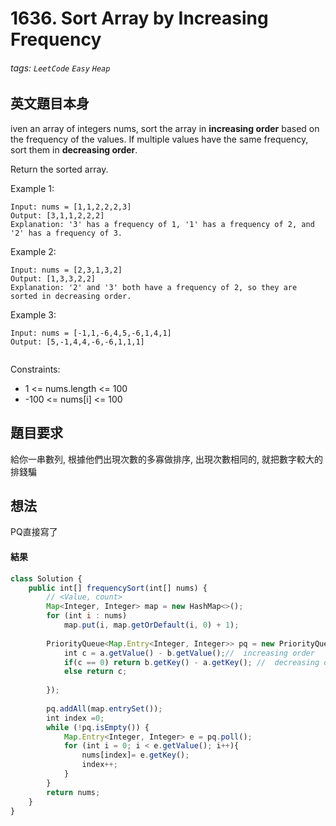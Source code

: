 # 1636. Sort Array by Increasing Frequency
###### tags: `LeetCode` `Easy` `Heap`

## 英文題目本身
iven an array of integers nums, sort the array in **increasing order** based on the frequency of the values. If multiple values have the same frequency, sort them in **decreasing order**.

Return the sorted array.

 

Example 1:
```
Input: nums = [1,1,2,2,2,3]
Output: [3,1,1,2,2,2]
Explanation: '3' has a frequency of 1, '1' has a frequency of 2, and '2' has a frequency of 3.
```
Example 2:
```
Input: nums = [2,3,1,3,2]
Output: [1,3,3,2,2]
Explanation: '2' and '3' both have a frequency of 2, so they are sorted in decreasing order.
```
Example 3:
```
Input: nums = [-1,1,-6,4,5,-6,1,4,1]
Output: [5,-1,4,4,-6,-6,1,1,1]
 
 ```

Constraints:

- 1 <= nums.length <= 100
- -100 <= nums[i] <= 100
## 題目要求
給你一串數列, 根據他們出現次數的多寡做排序, 出現次數相同的, 就把數字較大的排錢騙

## 想法
PQ直接寫了
#### 結果
```javascript
class Solution {
    public int[] frequencySort(int[] nums) {
        // <Value, count>
        Map<Integer, Integer> map = new HashMap<>();
        for (int i : nums)
            map.put(i, map.getOrDefault(i, 0) + 1);
						
        PriorityQueue<Map.Entry<Integer, Integer>> pq = new PriorityQueue<>((a, b) ->{
            int c = a.getValue() - b.getValue();//  increasing order
            if(c == 0) return b.getKey() - a.getKey(); //  decreasing order.
            else return c;
            
        });
        
        pq.addAll(map.entrySet());
        int index =0;
        while (!pq.isEmpty()) {
            Map.Entry<Integer, Integer> e = pq.poll();
            for (int i = 0; i < e.getValue(); i++){
                nums[index]= e.getKey();
                index++;
            } 
        }
        return nums;
    }
}
```